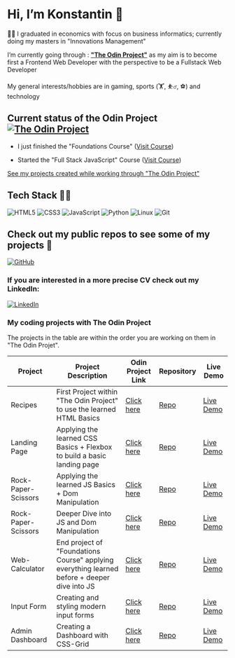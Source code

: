 # Hi, I’m Konstantin 👋

🧑‍🎓 I graduated in economics with focus on business informatics; currently doing my masters in "Innovations Management"

I’m currently going through : **["The Odin Project"](https://www.theodinproject.com/)** as my aim is to become first a Frontend Web Developer with the perspective to be a Fullstack Web Developer

My general interests/hobbies are in gaming, sports (🏋️, ⛹️‍♂️, ⚽) and technology

## Current status of the Odin Project  [![The Odin Project](https://img.shields.io/badge/The%20Odin%20Project-A9792B?logo=theodinproject&logoColor=fff)](#)

- I just finished the "Foundations Course" ([Visit Course](https://www.theodinproject.com/paths/foundations/courses/foundations))

- Started the "Full Stack JavaScript" Course ([Visit Course](https://www.theodinproject.com/paths/full-stack-javascript))

[See my projects created while working through "The Odin Project"](#my-coding-projects-with-the-odin-project)

## Tech Stack 👨‍💻

![HTML5](https://img.shields.io/badge/html5-%23E34F26.svg?style=for-the-badge&logo=html5&logoColor=white)
![CSS3](https://img.shields.io/badge/css3-%231572B6.svg?style=for-the-badge&logo=css3&logoColor=white)
![JavaScript](https://img.shields.io/badge/javascript-%23323330.svg?style=for-the-badge&logo=javascript&logoColor=%23F7DF1E)
![Python](https://img.shields.io/badge/python-3670A0?style=for-the-badge&logo=python&logoColor=ffdd54)
![Linux](https://img.shields.io/badge/Linux-FCC624?style=for-the-badge&logo=linux&logoColor=black)
![Git](https://img.shields.io/badge/git-%23F05033.svg?style=for-the-badge&logo=git&logoColor=white)

## Check out my public repos to see some of my projects :file_folder:

[![GitHub](https://img.shields.io/badge/github-%23121011.svg?style=for-the-badge&logo=github&logoColor=white)](https://github.com/scuddi?tab=repositories)

### If you are interested in a more precise CV check out my LinkedIn:

[![LinkedIn](https://img.shields.io/badge/linkedin-%230077B5.svg?style=for-the-badge&logo=linkedin&logoColor=white)](https://www.linkedin.com/in/konstantin-strupp-1bb2a61b9/)

### My coding projects with The Odin Project

The projects in the table are within the order you are working on them in "The Odin Projet".

| Project   | Project Description | Odin Project Link | Repository | Live Demo | 
| -------- | ------- | -------- | ------- | ------- |
| Recipes  | First Project within "The Odin Project" to use the learned HTML Basics | [Click here](https://www.theodinproject.com/lessons/foundations-recipes) | [Repo](https://github.com/scuddi/odin-recipes) | [Live Demo](https://scuddi.github.io/odin-recipes/) |
| Landing Page | Applying the learned CSS Basics + Flexbox to build a basic landing page | [Click here](https://www.theodinproject.com/lessons/foundations-landing-page) | [Repo](https://github.com/scuddi/odin-landing-page) | [Live Demo](https://scuddi.github.io/odin-landing-page/) |
| Rock-Paper-Scissors | Applying the learned JS Basics + Dom Manipulation | [Click here](https://www.theodinproject.com/lessons/foundations-rock-paper-scissors) | [Repo](https://github.com/scuddi/rock-paper-scissor) | [Live Demo](https://scuddi.github.io/rock-paper-scissor/) |
| Rock-Paper-Scissors | Deeper Dive into JS and Dom Manipulation | [Click here](https://www.theodinproject.com/lessons/foundations-etch-a-sketch) | [Repo](https://github.com/scuddi/etch-a-sketch) | [Live Demo](https://scuddi.github.io/etch-a-sketch/) |
| Web-Calculator | End project of "Foundations Course" applying everything learned before + deeper dive into JS | [Click here](https://www.theodinproject.com/lessons/foundations-calculator) | [Repo](https://github.com/scuddi/odin-calculator) | [Live Demo](https://scuddi.github.io/odin-calculator/) |
| Input Form | Creating and styling modern input forms | [Click here](https://www.theodinproject.com/lessons/node-path-intermediate-html-and-css-sign-up-form) | [Repo](https://github.com/scuddi/odin-form) | [Live Demo](https://scuddi.github.io/odin-form/) |
| Admin Dashboard | Creating a Dashboard with CSS-Grid | [Click here](https://www.theodinproject.com/lessons/node-path-intermediate-html-and-css-admin-dashboard) | [Repo](https://github.com/scuddi/odin-dashboard) | [Live Demo](https://scuddi.github.io/odin-dashboard/) |

<!---
scuddi/scuddi is a ✨ special ✨ repository because its `README.md` (this file) appears on your GitHub profile.
You can click the Preview link to take a look at your changes.
--->
